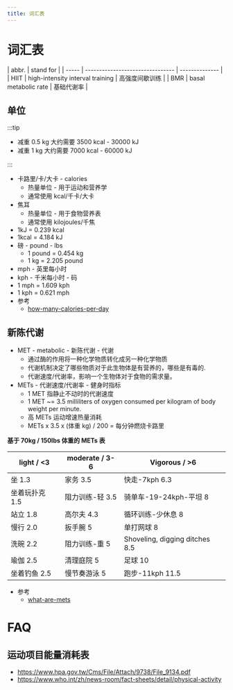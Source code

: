```yaml
---
title: 词汇表
---
```


# 词汇表

| abbr. | stand for                        |
| ----- | -------------------------------- | -------------- |
| HIIT  | high-intensity interval training | 高强度间歇训练 |
| BMR   | basal metabolic rate             | 基础代谢率     |

## 单位

:::tip

- 减重 0.5 kg 大约需要 3500 kcal - 30000 kJ
- 减重 1 kg 大约需要 7000 kcal - 60000 kJ

:::

- 卡路里/卡/大卡 - calories
  - 热量单位 - 用于运动和营养学
  - 通常使用 kcal/千卡/大卡
- 焦耳
  - 热量单位 - 用于食物营养表
  - 通常使用 kilojoules/千焦
- 1kJ = 0.239 kcal
- 1kcal = 4.184 kJ
- 磅 - pound - lbs
  - 1 pound = 0.454 kg
  - 1 kg = 2.205 pound
- mph - 英里每小时
- kph - 千米每小时 - 码
- 1 mph = 1.609 kph
- 1 kph = 0.621 mph
- 参考
  - [how-many-calories-per-day](https://www.healthline.com/nutrition/how-many-calories-per-day)

## 新陈代谢

- MET - metabolic - 新陈代谢 - 代谢
  - 通过酶的作用将一种化学物质转化成另一种化学物质
  - 代谢机制决定了哪些物质对于此生物体是有营养的，哪些是有毒的.
  - 代谢速度/代谢率，影响一个生物体对于食物的需求量。
- METs - 代谢速度/代谢率 - 健身时指标
  - 1 MET 指静止不动时的代谢速度
  - 1 MET ~= 3.5 milliliters of oxygen consumed per kilogram of body weight per minute.
  - 高 METs 运动增速热量消耗
  - METs x 3.5 x (体重 kg) / 200 = 每分钟燃烧卡路里

**基于 70kg / 150lbs 体重的 METs 表**

| light / <3     | moderate / 3-6  | Vigorous / >6                  |
| -------------- | --------------- | ------------------------------ |
| 坐 1.3         | 家务 3.5        | 快走-7kph 6.3                  |
| 坐着玩扑克 1.5 | 阻力训练-轻 3.5 | 骑单车-19-24kph-平坦 8         |
| 站立 1.8       | 高尔夫 4.3      | 循环训练-少休息 8              |
| 慢行 2.0       | 扳手腕 5        | 单打网球 8                     |
| 洗碗 2.2       | 阻力训练-重 5   | Shoveling, digging ditches 8.5 |
| 瑜伽 2.5       | 清理庭院 5      | 足球 10                        |
| 坐着钓鱼 2.5   | 慢节奏游泳 5    | 跑步-11kph 11.5                |

- 参考
  - [what-are-mets](https://www.healthline.com/health/what-are-mets)

# FAQ

## 运动项目能量消耗表

- https://www.hpa.gov.tw/Cms/File/Attach/9738/File_9134.pdf
- https://www.who.int/zh/news-room/fact-sheets/detail/physical-activity
